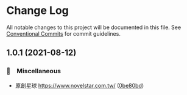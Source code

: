 # Change Log

All notable changes to this project will be documented in this file.
See [Conventional Commits](https://conventionalcommits.org) for commit guidelines.

## 1.0.1 (2021-08-12)


### 🔖　Miscellaneous

* 原創星球 https://www.novelstar.com.tw/ ([0be80bd](https://github.com/bluelovers/ws-rest/commit/0be80bd8ca1ec0585604b69785024327b2812342))
